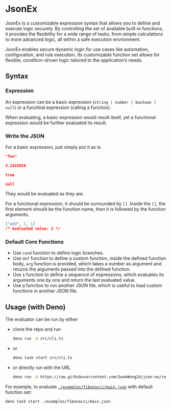 # JsonEx

JsonEx is a customizable expression syntax that allows you to define and execute
logic securely. By controlling the set of available built-in functions, it
provides the flexibility for a wide range of tasks, from simple calculations to
more advanced logic, all within a safe execution environment.

JsonEx enables secure dynamic logic for use cases like automation,
configuration, and rule execution. Its customizable function set allows for
flexible, condition-driven logic tailored to the application’s needs.

## Syntax

### Expression

An expression can be a basic expression (`string | number | boolean | null`) or
a functinal expression (calling a function).

When evaluating, a basic expression would result itself, yet a functional
expression would be further evaluated its result.

### Write the JSON

For a basic expression, just simply put it as is.

```json
"foo"
```

```json
3.1415926
```

```json
true
```

```json
null
```

They would be evaluated as they are.

For a functional expression, it should be surrounded by `[]`. Inside the `[]`,
the first element should be the function name, then it is followed by the
function arguments.

```json
["add", 1, 1]
/* evaluated value: 2 */
```

### Default Core Functions

- Use `cond` function to define logic branches.
- Use `def` function to define a custom function, inside the defined function
  body, `arg` function is provided, which takes a number as argument and returns
  the arguments passed into the defined function.
- Use `$` function to define a sequence of expressions, which evaluates its
  arguments one by one and return the last evaluated value.
- Use `@` function to run another JSON file, which is useful to load custom
  functions in another JSON file.

## Usage (with Deno)

The evaluator can be run by either

- clone the repo and run

  ```sh
  deno run -A src/cli.ts
  ```
- or

  ```sh
  deno task start src/cli.ts
  ```

- or directly run with the URL

  ```sh
  deno run -A https://raw.githubusercontent.com/SeanWong24/json-ex/refs/heads/main/src/cli.ts
  ```

For example, to evaluate
[`./examples/fibonacci/main.json`](./examples/fibonacci/main.json) with default
function set:

```sh
deno task start ./examples/fibonacci/main.json
```
